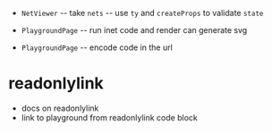 - `NetViewer` -- take `nets` -- use `ty` and `createProps` to validate `state`

- `PlaygroundPage` -- run inet code and render can generate svg

- `PlaygroundPage` -- encode code in the url

# readonlylink

- docs on readonlylink
- link to playground from readonlylink code block
